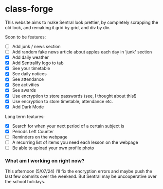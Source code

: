# class-forge
This website aims to make Sentral look prettier, by completely scrapping the old look, and remaking it grid by grid, and div by div.

Soon to be features:
 - [ ] Add junk / news section
 - [ ] Add random fake news article about apples each day in 'junk' section
 - [x] Add daily weather
 - [x] Add Sentralify logo to tab
 - [x] See your timetable
 - [x] See daily notices
 - [x] See attendance
 - [x] See activities
 - [x] See awards
 - [x] Use encryption to store passwords (see, I thought about this!)
 - [x] Use encryption to store timetable, attendance etc.
 - [x] Add Dark Mode

Long term features:
 - [x] Search for when your next period of a certain subject is
 - [x] Periods Left Counter
 - [ ] Reminders on the webpage
 - [ ] A recurring list of items you need each lesson on the webpage
 - [ ] Be able to upload your own profile photo

### What am I working on right now?
This afternoon (5/07/24) I'll fix the encryption errors and maybe push the last few commits over the weekend. But Sentral may be uncooperative over the school holidays.
